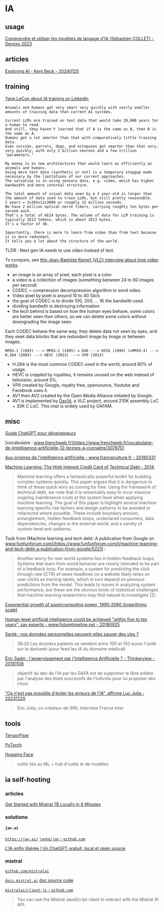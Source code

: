 # IA

## usage

[Comprendre et utiliser les modèles de langage d'IA (Sébastien COLLET) - Devoxx 2023](https://www.youtube.com/watch?v=ZbWL2W53BXY)

## articles

[Exploring AI - Kent Beck - 20240125](https://tidyfirst.substack.com/p/exploring-ai)

## training

[Yann LeCun about IA training on LinkedIn](https://www.linkedin.com/feed/update/urn:li:activity:7133567569684238336/)

```text
Animals and humans get very smart very quickly with vastly smaller amounts of training data than current AI systems.

Current LLMs are trained on text data that would take 20,000 years for a human to read.
And still, they haven't learned that if A is the same as B, then B is the same as A.
Humans get a lot smarter than that with comparatively little training data.
Even corvids, parrots, dogs, and octopuses get smarter than that very, very quickly, with only 2 billion neurons and a few trillion "parameters."

My money is on new architectures that would learn as efficiently as animals and humans.
Using more text data (synthetic or not) is a temporary stopgap made necessary by the limitations of our current approaches.
The salvation is in using sensory data, e.g. video, which has higher bandwidth and more internal structure.

The total amount of visual data seen by a 2 year-old is larger than the amount of data used to train LLMs, but still pretty reasonable.
2 years = 2x365x12x3600 or roughly 32 million seconds.
We have 2 million optical nerve fibers, carrying roughly ten bytes per second each.
That's a total of 6E14 bytes. The volume of data for LLM training is typically 1E13 tokens, which is about 2E13 bytes.
It's a factor of 30.

Importantly, there is more to learn from video than from text because it is more redundant.
It tells you a lot about the structure of the world.
```

TLDR : Next gen IA needs to use video instead of text.

To compare, see [this Jean-Baptiste Kempf (VLC) interview about how video works](https://www.youtube.com/watch?v=Kv4FzAdxclA).

- an image is an array of pixel, each pixel is a color
- a video is a collection of images (something between 24 to 60 images per second)
- CODEC = compression decompression algorithm to send video.
- Video pixel by pixel is around 10 to 40 Gb/s
- the goal of CODEC is to divide 100, 200, ... 1K the bandwith used.
- dividing bandwith is destroying information
- the tech behind is based on how the human eyes behave, some colors are better seen then others, so we can delete some colors without downgrading the image seen.

Each CODEC behave the same way, they delete data not seen by eyes, and they seek data blocks that are redundant image by image or between images.

```text
MPEG-1 (1993) ---> MPEG-2 (1995) = DVD ---> DIVX (1999) (=MPEG-4) ---> H.264 (2003) ---> HEVC (2013) ---> VP9 (2013)
```

- H.264 is the most common CODEC used in the world, around 80% of usage.
- HEVC is crippled by royalties, it remains unused on the web instead of television, around 5%.
- VP9 created by Google, royalty free, opensource, Youtube and Facebook uses it.
- AV1 then AV2 created by the Open Media Alliance initiated by Google.
- AV1 is implemented by [Dav1d](https://github.com/videolan/dav1d), a VLC project, around 210K assembly LoC + 30K C LoC. This impl is widely used by GAFAM.

## misc

[Guide ChatGPT pour développeurs](https://gen-ai.fr/outils/generation-code/chatgpt-pour-developpeurs/)

[vocabulaire : www.frenchweb.fr](https://www.frenchweb.fr/vocabulaire-de-lintelligence-artificielle-12-termes-a-connaitre/307870)

[Aux origines de l'intelligence artificielle - www.franceculture.fr - 20180331](https://www.franceculture.fr/numerique/aux-origines-de-lintelligence-artificielle)

[Machine Learning: The High Interest Credit Card of Technical Debt - 2014](https://ai.google/research/pubs/pub43146)

> Machine learning offers a fantastically powerful toolkit for building complex systems quickly. This paper argues that it is dangerous to think of these quick wins as coming for free. Using the framework of technical debt, we note that it is remarkably easy to incur massive ongoing maintenance costs at the system level when applying machine learning. The goal of this paper is highlight several machine learning specific risk factors and design patterns to be avoided or refactored where possible. These include boundary erosion, entanglement, hidden feedback loops, undeclared consumers, data dependencies, changes in the external world, and a variety of system-level anti-patterns.

Took from [Machine learning and tech debt: A publication from Google on www.funfunforum.com](https://www.funfunforum.com/t/machine-learning-and-tech-debt-a-publication-from-google/5221) :

> Another worry for real-world systems lies in hidden feedback loops. Systems that learn from world behavior are clearly intended to be part of a feedback loop. For example, a system for predicting the click through rate (CTR) of news headlines on a website likely relies on user clicks as training labels, which in turn depend on previous predictions from the model. This leads to issues in analyzing system performance, but these are the obvious kinds of statistical challenges that machine learning researchers may find natural to investigate [2].

[Exponential growth of supercomputing power, 1995-2060 (logarithmic scale)](https://www.futuretimeline.net/21stcentury/images/future-timeline-technology-singularity.jpg)

[Human-level artificial intelligence could be achieved "within five to ten years", say experts - www.futuretimeline.net - 20180925](https://www.futuretimeline.net/blog/2018/09/25.htm)

[Santé : nos données personnelles peuvent-elles sauver des vies ?](https://www.franceculture.fr/emissions/dimanche-et-apres/sante-nos-donnees-personnelles-peuvent-elles-sauver-des-vies)

> 38:20 Les dossiers patients se vendent entre 100 et 150 euros l'unité sur le darkweb (pour feed les IA du domaine médical)

[Éric Sadin : l'asservissement par l'Intelligence Artificielle ? - Thinkerview - 20181108](https://www.youtube.com/watch?v=VzeOnBRzDik)

> objectif du dev de l'IA par les GAFA est de supprimer le libre arbitre par l'analyse des états successifs de l'individu pour lui proposer des choix

["Ce n'est pas possible d'éviter les erreurs de l'IA", affirme Luc Julia - 20231220](https://www.youtube.com/watch?v=3GGEKRS4KMo)

> Eric Julia, co-créateur de SIRI, interview France Inter

## tools

[TensorFlow](https://www.tensorflow.org/?hl=fr)

[PyTorch](https://pytorch.org/)

[Hugging Face](https://huggingface.co/)

> outils liés au ML + hub d'outils et de modèles

## ia self-hosting

### articles

[Get Started with Mistral 7B Locally in 6 Minutes](https://www.youtube.com/watch?v=5mmjig68d40)

### solutions

#### `jan.ai`

[`https://jan.ai/`](https://jan.ai/) [`janhq/jan` - `github.com`](https://github.com/janhq/jan)

[L'IA enfin libérée ! Un ChatGPT gratuit, local et open source](https://www.youtube.com/watch?v=iVYP2lyreAA)

### mistral

[`github.com/mistralai`](https://github.com/mistralai)

[`docs.mistral.ai`](https://docs.mistral.ai/) [doc source code](https://github.com/mistralai/platform-docs-public)

[`mistralai/client-js` - `github.com`](https://github.com/mistralai/client-js)

> You can use the Mistral JavaScript client to interact with the Mistral AI API.
